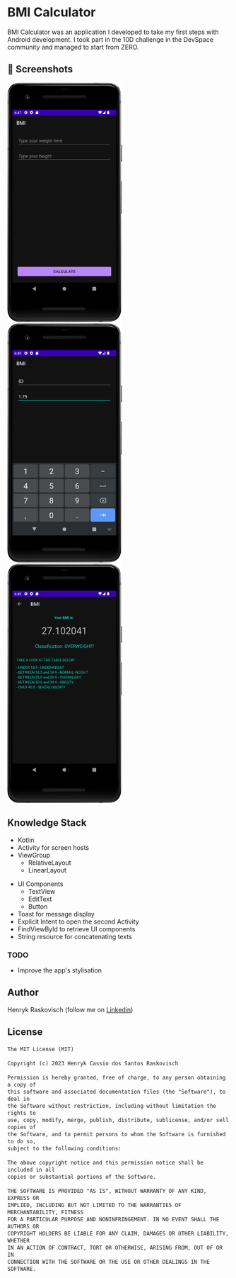 # BMI Calculator
BMI Calculator was an application I developed to take my first steps with Android development. I took part in the 10D challenge in the DevSpace community and managed to start from ZERO. 



## :camera_flash: Screenshots
<img src="/result/1.png" width="260">&emsp;<img src="/result/2.png" width="260">&emsp;<img src="/result/3.png" width="260">

## Knowledge Stack
* Kotlin
* Activity for screen hosts
* ViewGroup
    * RelativeLayout
    * LinearLayout
- UI Components 
    - TextView
    - EditText
    - Button
- Toast for message display
- Explicit Intent to open the second Activity
- FindViewById to retrieve UI components
- String resource for concatenating texts


### TODO
- Improve the app's stylisation

## Author
Henryk Raskovisch (follow me on [Linkedin](https://www.linkedin.com/in/henrykraskovisch/))

## License
```
The MIT License (MIT)

Copyright (c) 2023 Henryk Cassio dos Santos Raskovisch

Permission is hereby granted, free of charge, to any person obtaining a copy of
this software and associated documentation files (the "Software"), to deal in
the Software without restriction, including without limitation the rights to
use, copy, modify, merge, publish, distribute, sublicense, and/or sell copies of
the Software, and to permit persons to whom the Software is furnished to do so,
subject to the following conditions:

The above copyright notice and this permission notice shall be included in all
copies or substantial portions of the Software.

THE SOFTWARE IS PROVIDED "AS IS", WITHOUT WARRANTY OF ANY KIND, EXPRESS OR
IMPLIED, INCLUDING BUT NOT LIMITED TO THE WARRANTIES OF MERCHANTABILITY, FITNESS
FOR A PARTICULAR PURPOSE AND NONINFRINGEMENT. IN NO EVENT SHALL THE AUTHORS OR
COPYRIGHT HOLDERS BE LIABLE FOR ANY CLAIM, DAMAGES OR OTHER LIABILITY, WHETHER
IN AN ACTION OF CONTRACT, TORT OR OTHERWISE, ARISING FROM, OUT OF OR IN
CONNECTION WITH THE SOFTWARE OR THE USE OR OTHER DEALINGS IN THE SOFTWARE.
```

